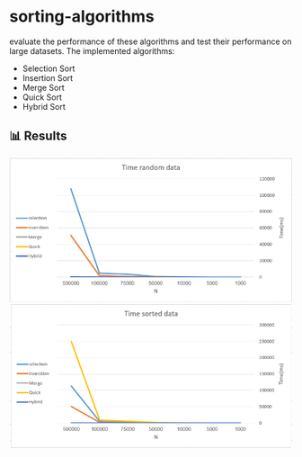 # sorting-algorithms
evaluate the performance of these algorithms and test their performance on large datasets.
The implemented algorithms:
* Selection Sort
* Insertion Sort
* Merge Sort
* Quick Sort
* Hybrid Sort
## 📊 Results
![1](results/randomData.PNG)
![2](results/sortedData.PNG)
